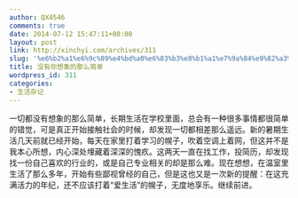 ```yaml
---
author: QX4546
comments: true
date: 2014-07-12 15:47:11+00:00
layout: post
link: http://xinchyi.com/archives/311
slug: '%e6%b2%a1%e6%9c%89%e4%bd%a0%e6%83%b3%e8%b1%a1%e7%9a%84%e9%82%a3%e4%b9%88%e7%ae%80%e5%8d%95'
title: 没有你想象的那么简单
wordpress_id: 311
categories:
- 生活杂记
---
```


一切都没有想象的那么简单，长期生活在学校里面，总会有一种很多事情都很简单的错觉，可是真正开始接触社会的时候，却发现一切都相差那么遥远。新的暑期生活几天前就已经开始，每天在家里打着学习的幌子，吹着空调上着网，但这并不是我本心所想，内心深处埋藏着深深的愧疚。这两天一直在找工作，投简历，却发现找一份自己喜欢的行业的，或是自己专业相关的却是那么难。现在想想，在温室里生活了那么多年，开始有些鄙视曾经的自己，但是这也又是一次新的提醒：在这充满活力的年纪，还不应该打着“爱生活”的幌子，无度地享乐。继续前进。
